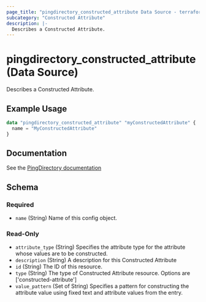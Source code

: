 ```yaml
---
page_title: "pingdirectory_constructed_attribute Data Source - terraform-provider-pingdirectory"
subcategory: "Constructed Attribute"
description: |-
  Describes a Constructed Attribute.
---
```


# pingdirectory_constructed_attribute (Data Source)

Describes a Constructed Attribute.

## Example Usage

```terraform
data "pingdirectory_constructed_attribute" "myConstructedAttribute" {
  name = "MyConstructedAttribute"
}
```

## Documentation
See the [PingDirectory documentation](https://docs.pingidentity.com/r/en-us/pingdirectory-93/pd_da_config_attr_search_pingdir_server)

<!-- schema generated by tfplugindocs -->
## Schema

### Required

- `name` (String) Name of this config object.

### Read-Only

- `attribute_type` (String) Specifies the attribute type for the attribute whose values are to be constructed.
- `description` (String) A description for this Constructed Attribute
- `id` (String) The ID of this resource.
- `type` (String) The type of Constructed Attribute resource. Options are ['constructed-attribute']
- `value_pattern` (Set of String) Specifies a pattern for constructing the attribute value using fixed text and attribute values from the entry.

